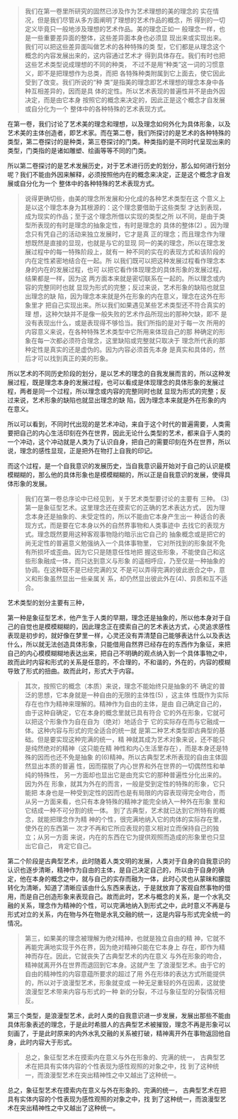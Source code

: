 <blockquote data-pid="oVx-58cb">我们在第⼀卷⾥所研究的固然已涉及作为艺术理想的美的理念的 实在情况，但是我们尽管从多⽅⾯阐明了理想的艺术作品的概念，所 得到的⼀切定义毕竟只⼀般地涉及理想的艺术作品。美的理念正如⼀ 般理念⼀样，也是⼀些重要差异⾯的整体，这些差异⾯本⾝也必须显 现出来或实现出来。我们可以把这些差异⾯叫做艺术的各种特殊的类 型，它们都是从理念这个概念的内容发展出来的，这内容通过艺术才 得到具体存在。我们有时也把这些艺术类型说成理想的不同的种类， 不过不是⽤“种类”这⼀词的习惯意义，即不是把理想作为总类，⽽把 各特殊种类附属到它上⾯去，使它因此受到了改变。我们所说的“种 类”是指美的理念即艺术理想的理念本⾝中各种互相差异的，因⽽是具 体的定性。所以艺术表现的普遍性并不是由外因决定，⽽是由它本⾝ 按照它的概念来决定的，因此正是这个概念才⾃发展或⾃分化为⼀个 整体中的各种特殊的艺术表现⽅式。</blockquote><p data-pid="PsPNKbod">在第一卷，我们讨论了艺术美的理念和理想，以及理念如何外化为具体形象，以及艺术美的主体创造者，即艺术家。而在第二卷，我们所探讨的是艺术的各种特殊的类型，第二卷探讨的是种类，第三卷探讨的门类。种类指的是不同时代呈现出来的类型，门类指的是诸如雕塑、绘画等等不同的门类。</p><p data-pid="RzB2NGRP">所以第二卷探讨的是艺术发展历史，对于艺术进行历史的划分，那么如何进行划分呢？我们不能由外因来解释，必须按照他内在的概念来决定，正是这个概念才⾃发展或⾃分化为⼀个 整体中的各种特殊的艺术表现⽅式。</p><blockquote data-pid="CXpT03th">说得更确切些，由美的理念所发展和分化成的各种艺术类型在这 个意义上是以这个理念本⾝为其根源的：这个理念要借助于这些类型 才达到表现，成为现实的作品；⾄于这个理念所借以实现的类型之所 以不同，是由于类型所表现的有时是理念的抽象定性，有时是理念的 具体的整体(2) 。因为理念只有凭⾃⼰的活动来独⽴发展时，它才是真 正的理念；⽽且理念作为理想既然是直接的显现，也就是与它的显现 同⼀的美的理念，所以在理念发展过程中的每⼀特殊阶段上，就有⼀ 种不同的实在的表现⽅式和该阶段的内在定性紧密地结合在⼀起。所 以我们既可以把这种发展过程看作理念本⾝的内在的发展过程，也可 以把它看作体现理念的具体形象的发展过程，结果都是⼀样，因为这 两⽅⾯本来就是密切联系在⼀起的。所以理念或内容的完整同时也就 显现为形式的完整；反过来说，艺术形象的缺陷也就显出理念的缺 陷，因为理念本来就是外在形象的内在意义，理念在这外在形象⾥才 把⾃⼰实现出来。所以我们如果遇⻅某些艺术类型还不符合真实的理 想，这种⽋缺并不是像⼀般失败的艺术作品所现出的那种⽋缺，即不 是没有表现出什么，或是表现得不够恰当。我们所指的是对于每⼀次 所⽤的内容意义来说，在各种特殊艺术类型中它所⽤来体现⾃⼰的那 种确定的形象在每⼀次都必须符合理念，这⾥缺陷或完整就只取决于 理念所代表的那种定性是真实的还是虚伪的。因为内容必须⾸先本⾝ 是真实和具体的，然后才可以找到真正的美的形象。</blockquote><p data-pid="4r6_n1PV">所以艺术的不同历史阶段的划分，是以艺术的理念的自我发展而言的，所以这种发展过程，既是理念本身的发展过程，也可以看成是体现理念的具体形象的发展过程，两者是同一个过程，所以理念或内容的完整同时也就 显现为形式的完整；反过来说，艺术形象的缺陷也就显出理念的缺 陷，因为理念本来就是外在形象的内在意义。</p><p data-pid="yGvftX3r">所以可以看到，不同时代出现的是艺术冲动，来自于这个时代的普遍需要，人类需要把自己的内心生活印刻在外在世界，因此无论什么类型的艺术，都来自于人类的一个冲动，这个冲动就是人类为了认识自身，把自己的需要印刻在外在世界，所以说，理念的感性显现，正是把外在物打上自我的印记。</p><p data-pid="datjLfwq">而这个过程，是一个自我意识的发展历史，当自我意识最开始对于自己的认识是模模糊糊的，那么他的具体形象也是模模糊糊的，所以正是自我意识的发展，使得具体形象的发展。</p><blockquote data-pid="eSyuMluv">我们在第⼀卷总序论中已经⻅到，关于艺术类型要讨论的主要有 三种。 (3) 第⼀是象征型艺术。这⾥理念还在摸索它的正确的艺术表达⽅式， 因为理念本⾝还是抽象的、未受定性的，所以不能由它本⾝产⽣出⼀ 种适合的表现⽅式，⽽是要在它本⾝以外的⾃然界事物和⼈类事迹中 去找它的表现⽅式。理念既然要⽤这种客观事物隐约暗⽰出它⾃⼰的 抽象概念或是把它的尚⽆定性的普遍意义勉强纳⼊⼀个具体事物⾥， 它对所找到的形象就不免有所损坏或歪曲。因为它只是随意任性地把 握这些形象，不能使⾃⼰和这些形象融成⼀体，⽽只达到意义与形象 的遥相呼应，乃⾄仅是⼀种抽象的协调。在这种既不是已经完满的⼜ 不是可以弄得完满的彼此嵌合之中，意义和形象虽然显出⼀些亲属关 系，却仍然显出彼此外在(4)、异质和互不适合。 </blockquote><p data-pid="Fa2uDEEt">艺术类型的划分主要有三种，</p><p data-pid="5Ic4m-1z">第一种是象征型艺术，他产生于人类的早期，理念还是抽象的，所以他本身对于自己的自觉也是模模糊糊的，因此理念正在摸索自己的艺术表达方式，心灵追求感性表现是初步的，就好像在梦里一样，心灵还没有弄清楚自己能够表达什么以及表达什么，所以就无法创造具体形象，只能借用自然界已经存在的东西作为象征，来把自己的内心模模糊糊地表达出来，把自己不明确的观点纳入到一个具体事物之中，故而此时内容和形式的关系是任意的，不合理的，不和谐的，外在的，内容的模糊导致了形式的扭曲。故而此时，形式大于内容。</p><blockquote data-pid="JrhB4DIq">其次，按照它的概念（本质）来说，理念不能始终只是抽象的不 确定的普泛的思想，它本⾝就是⼀种⾃由的⽆限的主体性(5) ，这主体 性既作为实际存在也作为精神来理解的。精神作为⾃由的主体，是由 ⾃⼰确定⾃⼰的，由于这种⾃确定，它在本⾝的概念⾥就已具有符合 它的外在形象，它就可以把这个形象作为⾃在⾃为（绝对）地适合于 它的实际存在⽽与它融成⼀体。这种内容与形式的完全适合的统⼀就 是第⼆种艺术类型即古典型的基础。但是要实现这种完满的统⼀，精 神就其成为艺术对象来说，还不能只是纯然绝对的精神（这只能在精 神性和内⼼⽣活⾥存在），⽽是本⾝还是特殊的因⽽也还不免是抽象 的(6)精神。所以古典型艺术所表现的⾃由主体固然显出本质的普遍 性，因⽽摆脱了内⼼世界和外在世界的⼀切偶然性和单纯的特殊性， 另⼀⽅⾯却也显出它是由充实它的那种普遍性分化出来的。因为外在 形象，就其为外在的⽽⾔，⼀般是受到定性的特殊的形象，它只能把 本⾝也是⼀种受到定性的因⽽也是有局限的内容表现得完全吻合，⽽ 从另⼀⽅⾯来看，也只有本⾝特殊的精神才能完全纳⼊⼀种外在形象 ⾥和它结成⼀种不可分割的统⼀体。 到了古典型，艺术就已达到它所特有的概念，就能把理念作为精 神的个性，很完满地纳⼊它的⾁体的实际存在⾥，使外在的东⻄第⼀ 次才不再和它所应表现的意义相对⽴⽽保持⾃⼰的独⽴；从另⼀⽅⾯ 来说，内在的东⻄在它为提供观照⽽造成的形象⾥也只显出它⾃⼰， 肯定它⾃⼰。</blockquote><p data-pid="D_XmDViX">第二个阶段是古典型艺术，此时随着人类文明的发展，人类对于自身的自我意识的认识也逐步清晰，精神作为自由的主体，是自己决定自己的，所以由于自身的确定，他在本身的概念之中，就与自己的实存而融为一体，此时心灵也从蒙昧和朦胧转化为清晰，知道了清晰应该由什么东西来表达，于是就放弃了客观自然事物的借用，而是自己创造形象来表现自己。故而此时，艺术与概念的关系，是一个水乳交融的关系，理念作为精神的个性，可以完满地纳入到形式之中，此时意义不再是与形式对立的关系，内在物与外在物是水乳交融的统一，这是内容与形式完全统一的情况。</p><blockquote data-pid="TagDlD6M">第三，如果美的理念被理解为绝对精神，也就是独⽴⾃由的精 神，它就不再能完满地实现于外在界，因为绝对精神只能在它本⾝上 存在，即作为精神⽽存在。因此，它就丧失了古典型艺术的内在意义 与外在形象的吻合，精神就离开外在世界⽽退回到它本⾝。这就产⽣ 了浪漫型艺术。由于它的⾃由的精神性的内容意蕴所要求的超过了⽤ 外在形体的表达⽅式所能提供的，所以对于浪漫型艺术，形象就变成 ⼀种⽆⾜重轻的外在因素，这就使浪漫型艺术带来内容与形式的⼀种 新的分裂，不过与象征型的分裂情况相反。</blockquote><p data-pid="xAbWsKYK">第三个类型，是浪漫型艺术，此时人类的自我意识进一步发展，发展出那些不能由具体形象表述的理念，于是此时希腊人的古典型艺术被摧毁，理念不再是形象可以刻画了，于是此时原来的内外水乳交融的关系被打破，精神离开外在事物返回他自身，此时内容大于形式。</p><blockquote data-pid="hfP8LTKI">总之，象征型艺术在摸索内在意义与外在形象的、完满的统⼀， 古典型艺术在把具有实体内容的个性表现为感性观照的对象之中，找 到了这种统⼀，⽽浪漫型艺术在突出精神性之中⼜越出了这种统⼀。</blockquote><p data-pid="XbT1bJBK">总之，象征型艺术在摸索内在意义与外在形象的、完满的统⼀， 古典型艺术在把具有实体内容的个性表现为感性观照的对象之中，找 到了这种统⼀，⽽浪漫型艺术在突出精神性之中⼜越出了这种统⼀。</p><p></p>